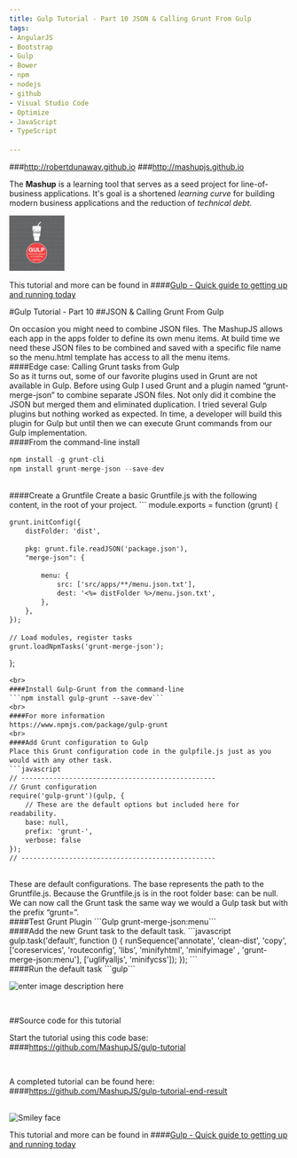 ```yaml
---
title: Gulp Tutorial - Part 10 JSON & Calling Grunt From Gulp
tags: 
- AngularJS
- Bootstrap
- Gulp
- Bower
- npm
- nodejs
- github
- Visual Studio Code
- Optimize
- JavaScript
- TypeScript

---
```


###http://robertdunaway.github.io
###http://mashupjs.github.io


The **Mashup** is a learning tool that serves as a seed project for line-of-business applications.  It's goal is a shortened *learning curve* for building modern business applications and the reduction of *technical debt*.
<br>

 <img src="https://raw.githubusercontent.com/robertdunaway/gulp-book/master/bookcoverimage.PNG" alt="Smiley face" height="100" width="100"> 

This tutorial and more can be found in
####[Gulp - Quick guide to getting up and running today](http://www.amazon.com/Gulp-Quick-guide-getting-running-ebook/dp/B010NXMFF6/)

#Gulp Tutorial - Part 10
##JSON & Calling Grunt From Gulp


On occasion you might need to combine JSON files.  The MashupJS allows each app in the apps folder to define its own menu items.  At build time we need these JSON files to be combined and saved with a specific file name so the menu.html template has access to all the menu items.
<br>
####Edge case: Calling Grunt tasks from Gulp
<br>
So as it turns out, some of our favorite plugins used in Grunt are not available in Gulp.  Before using Gulp I used Grunt and a plugin named “grunt-merge-json” to combine separate JSON files.  Not only did it combine the JSON but merged them and eliminated duplication.  I tried several Gulp plugins but nothing worked as expected.  In time, a developer will build this plugin for Gulp but until then we can execute Grunt commands from our Gulp implementation.
<br>
####From the command-line install
```javascript
npm install -g grunt-cli
npm install grunt-merge-json --save-dev
```
<br>
####Create a Gruntfile
Create a basic Gruntfile.js with the following content, in the root of your project.
```
module.exports = function (grunt) {

    grunt.initConfig({
        distFolder: 'dist',

        pkg: grunt.file.readJSON('package.json'),
        "merge-json": {

            menu: {
                src: ['src/apps/**/menu.json.txt'],
                dest: '<%= distFolder %>/menu.json.txt',
            },
        },
    });

    // Load modules, register tasks
    grunt.loadNpmTasks('grunt-merge-json');
};
```
<br>
####Install Gulp-Grunt from the command-line
```npm install gulp-grunt --save-dev```
<br>
####For more information
https://www.npmjs.com/package/gulp-grunt
<br>
####Add Grunt configuration to Gulp
Place this Grunt configuration code in the gulpfile.js just as you would with any other task.
```javascript
// -------------------------------------------------
// Grunt configuration
require('gulp-grunt')(gulp, {
    // These are the default options but included here for readability.
    base: null,
    prefix: 'grunt-',
    verbose: false
});
// -------------------------------------------------
```
<br>
These are default configurations.  The base represents the path to the Gruntfile.js.  Because the Gruntfile.js is in the root folder base: can be null.
<br>
We can now call the Grunt task the same way we would a Gulp task but with the prefix “grunt=”.
<br>
####Test Grunt Plugin
```Gulp grunt-merge-json:menu```
<br>
####Add the new Grunt task to the default task.
```javascript
gulp.task('default', function () {
    runSequence('annotate', 'clean-dist', 'copy',
                ['coreservices', 'routeconfig', 'libs', 'minifyhtml', 'minifyimage'
                    , 'grunt-merge-json:menu'],
                ['uglifyalljs', 'minifycss']);
});
```
<br>
####Run the default task
```gulp```

<br>

![enter image description here](https://raw.githubusercontent.com/robertdunaway/gulp-book/master/10%20Part%2010/1.png)


<br>

##Source code for this tutorial


Start the tutorial using this code base:  
####https://github.com/MashupJS/gulp-tutorial

<br>

A completed tutorial can be found here:  
####https://github.com/MashupJS/gulp-tutorial-end-result

<br>

 <img src="https://raw.githubusercontent.com/MashupJS/mashuhttps://raw.githubusercontent.com/robertdunaway/gulp-book/master/pjs.docs/master/docs/mashupWorkflow/gulp/bookcoverimage.PNG" alt="Smiley face" height="100" width="100"> 

This tutorial and more can be found in
####[Gulp - Quick guide to getting up and running today](http://www.amazon.com/Gulp-Quick-guide-getting-running-ebook/dp/B010NXMFF6/)